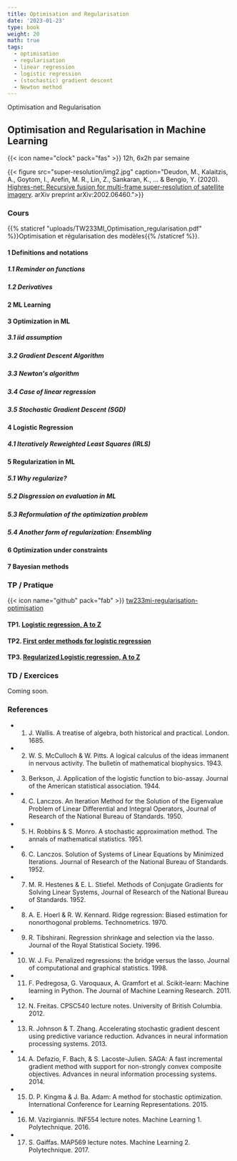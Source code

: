 ```yaml
---
title: Optimisation and Regularisation
date: '2023-01-23'
type: book
weight: 20
math: true
tags:
  - optimisation
  - regularisation
  - linear regression
  - logistic regression
  - (stochastic) gradient descent
  - Newton method
---
```


Optimisation and Regularisation

<!--more-->

## Optimisation and Regularisation in Machine Learning

{{< icon name="clock" pack="fas" >}} 12h, 6x2h par semaine

{{< figure src="super-resolution/img2.jpg" caption="Deudon, M., Kalaitzis, A., Goytom, I., Arefin, M. R., Lin, Z., Sankaran, K., ... & Bengio, Y. (2020). [Highres-net: Recursive fusion for multi-frame super-resolution of satellite imagery](https://arxiv.org/pdf/2002.06460.pdf). arXiv preprint arXiv:2002.06460.">}}

### Cours

{{% staticref "uploads/TW233MI_Optimisation_regularisation.pdf" %}}Optimisation et régularisation des modèles{{% /staticref %}}.

#### 1 Definitions and notations
##### 1.1 Reminder on functions
##### 1.2 Derivatives
#### 2 ML Learning
#### 3 Optimization in ML
##### 3.1 iid assumption
##### 3.2 Gradient Descent Algorithm
##### 3.3 Newton's algorithm
##### 3.4 Case of linear regression
##### 3.5 Stochastic Gradient Descent (SGD)
#### 4 Logistic Regression
##### 4.1 Iteratively Reweighted Least Squares (IRLS)
#### 5 Regularization in ML
##### 5.1 Why regularize?
##### 5.2 Disgression on evaluation in ML
##### 5.3 Reformulation of the optimization problem
##### 5.4 Another form of regularization: Ensembling
#### 6 Optimization under constraints
#### 7 Bayesian methods

### TP / Pratique 

{{< icon name="github" pack="fab" >}} [tw233mi-regularisation-optimisation](https://framagit.org/MichelDeudon/tw233mi-regularisation-optimisation)

#### TP1. [Logistic regression, A to Z](https://framagit.org/MichelDeudon/tw233mi-regularisation-optimisation/blob/main/td/td1-logistic-regression-az.ipynb)
#### TP2. [First order methods for logistic regression](https://framagit.org/MichelDeudon/tw233mi-regularisation-optimisation/blob/main/td/td2-regularized-logistic-regression.ipynb)
#### TP3. [Regularized Logistic regression, A to Z](https://framagit.org/MichelDeudon/tw233mi-regularisation-optimisation/blob/main/td/td3-regularized-logistic-regression.ipynb)

### TD / Exercices

Coming soon.

### References
- 1. J. Wallis. A treatise of algebra, both historical and practical. London. 1685.
- 2. W. S. McCulloch & W. Pitts. A logical calculus of the ideas immanent in nervous activity. The bulletin of mathematical biophysics. 1943.
- 3. Berkson, J. Application of the logistic function to bio-assay. Journal of the American statistical association. 1944.
- 4. C. Lanczos. An Iteration Method for the Solution of the Eigenvalue Problem of Linear Differential and Integral Operators, Journal of Research of the National Bureau of Standards. 1950.
- 5. H. Robbins & S. Monro. A stochastic approximation method. The annals of mathematical statistics. 1951.
- 6. C. Lanczos. Solution of Systems of Linear Equations by Minimized Iterations. Journal of Research of the National Bureau of Standards. 1952.
- 7. M. R. Hestenes & E. L. Stiefel. Methods of Conjugate Gradients for Solving Linear Systems, Journal of Research of the National Bureau of Standards. 1952.
- 8. A. E. Hoerl & R. W. Kennard. Ridge regression: Biased estimation for nonorthogonal problems. Technometrics. 1970.
- 9. R. Tibshirani. Regression shrinkage and selection via the lasso. Journal of the Royal Statistical Society. 1996.
- 10. W. J. Fu. Penalized regressions: the bridge versus the lasso. Journal of computational and graphical statistics. 1998.
- 11. F. Pedregosa, G. Varoquaux, A. Gramfort et al. Scikit-learn: Machine learning in Python. The Journal of Machine Learning Research. 2011.
- 12. N. Freitas. CPSC540 lecture notes. University of British Columbia. 2012.
- 13. R. Johnson & T. Zhang. Accelerating stochastic gradient descent using predictive variance reduction. Advances in neural information processing systems. 2013.
- 14. A. Defazio, F. Bach, & S. Lacoste-Julien. SAGA: A fast incremental gradient method with support for non-strongly convex composite objectives. Advances in neural information processing systems. 2014.
- 15. D. P. Kingma & J. Ba. Adam: A method for stochastic optimization. International Conference for Learning Representations. 2015.
- 16. M. Vazirgiannis. INF554 lecture notes. Machine Learning 1. Polytechnique. 2016.
- 17. S. Gaiffas. MAP569 lecture notes. Machine Learning 2. Polytechnique. 2017.